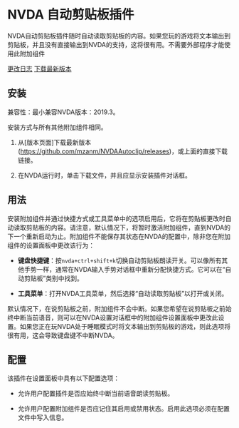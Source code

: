 # NVDA 自动剪贴板插件

NVDA自动剪贴板插件随时自动读取剪贴板的内容。如果您玩的游戏将文本输出到剪贴板，并且没有直接输出到NVDA的支持，这将很有用。不需要外部程序才能使用此附加组件

[更改日志](https://github.com/mzanm/NVDAAutoclip/blob/main/changelog.md)
[下载最新版本](https://github.com/mzanm/NVDAAutoclip/releases/latest/download/Autoclip.nvda-addon)

## 安装

兼容性：最小兼容NVDA版本：2019.3。

安装方式与所有其他附加组件相同。

1. 从[版本页面]下载最新版本(https://github.com/mzanm/NVDAAutoclip/releases)，或上面的直接下载链接。

2. 在NVDA运行时，单击下载文件，并且应显示安装插件对话框。

## 用法

安装附加组件并通过快捷方式或工具菜单中的选项启用后，它将在剪贴板更改时自动读取剪贴板的内容。请注意，默认情况下，将暂时激活附加组件，直到NVDA的下一个重新启动为止。附加组件不能保存其状态在NVDA的配置中，除非您在附加组件的设置面板中更改该行为：

- **键盘快捷键**：按`nvda+ctrl+shift+k`切换自动剪贴板朗读开关。可以像所有其他手势一样，通常在NVDA输入手势对话框中重新分配快捷方式。它可以在“自动剪贴板”类别中找到。

- **工具菜单**：打开NVDA工具菜单，然后选择“自动读取剪贴板”以打开或关闭。

默认情况下，在说剪贴板之前，附加组件不会中断。如果您希望在说剪贴板之前始终中断当前语音，则可以在NVDA设置对话框中的附加组件设置面板中更改此设置。如果您正在玩NVDA处于睡眠模式时将文本输出到剪贴板的游戏，则此选项将很有用，这会导致键盘键不中断NVDA。

## 配置

该插件在设置面板中具有以下配置选项：

- 允许用户配置插件是否应始终中断当前语音朗读剪贴板。

- 允许用户配置附加组件是否应记住其启用或禁用状态。启用此选项必须在配置文件中写入信息。
